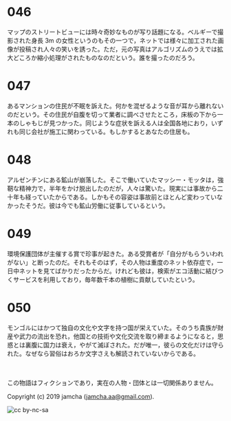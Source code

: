 

# 046

マップのストリートビューには時々奇妙なものが写り話題になる。ベルギーで撮影された身長 3m の女性というのもその一つで，ネットでは様々に加工された画像が投稿され人々の笑いを誘った。ただ，元の写真はアルゴリズムのうえでは拡大どころか縮小処理がされたものなのだという。誰を撮ったのだろう。  


# 047

あるマンションの住民が不眠を訴えた。何かを混ぜるような音が耳から離れないのだという。その住民が自腹を切って業者に調べさせたところ，床板の下から一本のしゃもじが見つかった。同じような症状を訴える人は全国各地におり，いずれも同じ会社が施工に関わっている。もしかするとあなたの住居も。  


# 048

アルゼンチンにある鉱山が崩落した。そこで働いていたマッシー・モッタは，強靭な精神力で，半年をかけ脱出したのだが，人々は驚いた。現実には事故から二十年も経っていたからである。しかもその容姿は事故前とほとんど変わっていなかったそうだ。彼は今でも鉱山労働に従事しているという。  


# 049

環境保護団体が主催する賞で珍事が起きた。ある受賞者が「自分がもらういわれがない」と断ったのだ。それもそのはず，その人物は重度のネット依存症で，一日中ネットを見てばかりだったからだ。けれども彼は，検索がエコ活動に結びつくサービスを利用しており，毎年数千本の植樹に貢献していたという。  


# 050

モンゴルにはかつて独自の文化や文字を持つ国が栄えていた。そのうち貴族が財産や武力の流出を恐れ，他国との技術や文化交流を取り締まるようになると，思惑とは裏腹に国力は衰え，やがて滅ぼされた。だが唯一，彼らの文化だけは守られた。なぜなら習俗はおろか文字さえも解読されていないからである。  

<br>  
<br>  
この物語はフィクションであり，実在の人物・団体とは一切関係ありません。  

Copyright (c) 2019 jamcha (jamcha.aa@gmail.com).  

![cc by-nc-sa](https://i.creativecommons.org/l/by-nc-sa/4.0/88x31.png)  

